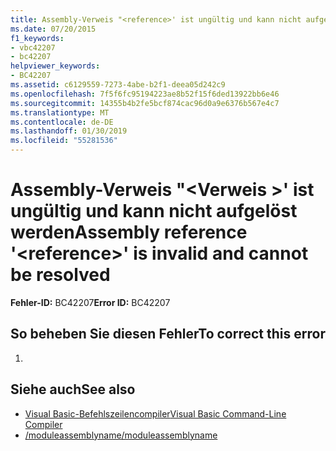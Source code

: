 ```yaml
---
title: Assembly-Verweis "<reference>' ist ungültig und kann nicht aufgelöst werden
ms.date: 07/20/2015
f1_keywords:
- vbc42207
- bc42207
helpviewer_keywords:
- BC42207
ms.assetid: c6129559-7273-4abe-b2f1-deea05d242c9
ms.openlocfilehash: 7f5f6fc95194223ae8b52f15f6ded13922bb6e46
ms.sourcegitcommit: 14355b4b2fe5bcf874cac96d0a9e6376b567e4c7
ms.translationtype: MT
ms.contentlocale: de-DE
ms.lasthandoff: 01/30/2019
ms.locfileid: "55281536"
---
```

# <a name="assembly-reference-reference-is-invalid-and-cannot-be-resolved"></a><span data-ttu-id="ddd9e-102">Assembly-Verweis "\<Verweis >' ist ungültig und kann nicht aufgelöst werden</span><span class="sxs-lookup"><span data-stu-id="ddd9e-102">Assembly reference '\<reference>' is invalid and cannot be resolved</span></span>
<span data-ttu-id="ddd9e-103">**Fehler-ID:** BC42207</span><span class="sxs-lookup"><span data-stu-id="ddd9e-103">**Error ID:** BC42207</span></span>  
  
## <a name="to-correct-this-error"></a><span data-ttu-id="ddd9e-104">So beheben Sie diesen Fehler</span><span class="sxs-lookup"><span data-stu-id="ddd9e-104">To correct this error</span></span>  
  
1.  
  
## <a name="see-also"></a><span data-ttu-id="ddd9e-105">Siehe auch</span><span class="sxs-lookup"><span data-stu-id="ddd9e-105">See also</span></span>
- [<span data-ttu-id="ddd9e-106">Visual Basic-Befehlszeilencompiler</span><span class="sxs-lookup"><span data-stu-id="ddd9e-106">Visual Basic Command-Line Compiler</span></span>](../../visual-basic/reference/command-line-compiler/index.md)
- [<span data-ttu-id="ddd9e-107">/moduleassemblyname</span><span class="sxs-lookup"><span data-stu-id="ddd9e-107">/moduleassemblyname</span></span>](../../visual-basic/reference/command-line-compiler/moduleassemblyname.md)
